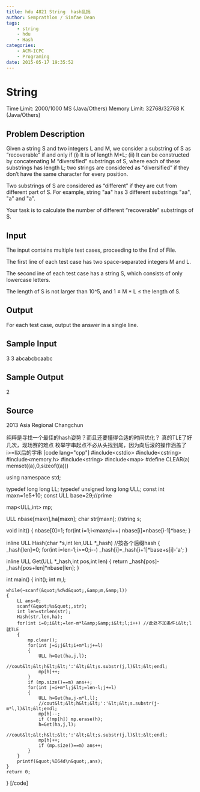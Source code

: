 ```yaml
---
title: hdu 4821 String  hash乱搞
author: Semprathlon / Simfae Dean
tags:
	- string
	- hdu
	- Hash
categories:
	- ACM-ICPC
	- Programing
date: 2015-05-17 19:35:52
---
```

String
====
Time Limit: 2000/1000 MS (Java/Others)    Memory Limit: 32768/32768 K (Java/Others)

Problem Description
----
Given a string S and two integers L and M, we consider a substring of S as “recoverable” if and only if
  (i) It is of length M*L;
  (ii) It can be constructed by concatenating M “diversified” substrings of S, where each of these substrings has length L; two strings are considered as “diversified” if they don’t have the same character for every position.

Two substrings of S are considered as “different” if they are cut from different part of S. For example, string "aa" has 3 different substrings "aa", "a" and "a".

Your task is to calculate the number of different “recoverable” substrings of S.

Input
----
The input contains multiple test cases, proceeding to the End of File.

The first line of each test case has two space-separated integers M and L.

The second ine of each test case has a string S, which consists of only lowercase letters.

The length of S is not larger than 10^5, and 1 ≤ M * L ≤ the length of S.

Output
----
For each test case, output the answer in a single line.

Sample Input
----
3 3
abcabcbcaabc

Sample Output
----
2

Source
----
2013 Asia Regional Changchun

纯粹是寻找一个最佳的hash姿势？而且还要懂得合适的时间优化？
真的TLE了好几次，现场赛的难点
枚举字串起点不必从头找到尾，因为向后滚的操作涵盖了i>=l以后的字串
[code lang="cpp"]
#include&lt;cstdio&gt;
#include&lt;cstring&gt;
#include&lt;memory.h&gt;
#include&lt;string&gt;
#include&lt;map&gt;
#define CLEAR(a) memset((a),0,sizeof((a)))

using namespace std;

typedef long long LL;
typedef unsigned long long ULL;
const int maxn=1e5+10;
const ULL base=29;//prime

map&lt;ULL,int&gt; mp;

ULL nbase[maxn],ha[maxn];
char str[maxn];
//string s;

void init()
{
    nbase[0]=1;
    for(int i=1;i&lt;maxn;i++) nbase[i]=nbase[i-1]*base;
}

inline ULL Hash(char *s,int len,ULL *_hash)  //按各个后缀hash
{
    _hash[len]=0;
    for(int i=len-1;i&gt;=0;i--)
        _hash[i]=_hash[i+1]*base+s[i]-'a';
}

inline ULL Get(ULL *_hash,int pos,int len)
{
    return _hash[pos]-_hash[pos+len]*nbase[len];
}

int main()
{
    init();
    int m,l;

    while(~scanf(&quot;%d%d&quot;,&amp;m,&amp;l))
    {
        LL ans=0;
        scanf(&quot;%s&quot;,str);
        int len=strlen(str);
        Hash(str,len,ha);
        for(int i=0;i&lt;=len-m*l&amp;&amp;i&lt;l;i++) //此处不加条件i&lt;l就TLE
        {
            mp.clear();
            for(int j=i;j&lt;i+m*l;j+=l)
            {
                ULL h=Get(ha,j,l);
                //cout&lt;&lt;h&lt;&lt;':'&lt;&lt;s.substr(j,l)&lt;&lt;endl;
                mp[h]++;
            }
            if (mp.size()==m) ans++;
            for(int j=i+m*l;j&lt;=len-l;j+=l)
            {
                ULL h=Get(ha,j-m*l,l);
                //cout&lt;&lt;h&lt;&lt;':'&lt;&lt;s.substr(j-m*l,l)&lt;&lt;endl;
                mp[h]--;
                if (!mp[h]) mp.erase(h);
                h=Get(ha,j,l);
                //cout&lt;&lt;h&lt;&lt;':'&lt;&lt;s.substr(j,l)&lt;&lt;endl;
                mp[h]++;
                if (mp.size()==m) ans++;
            }
        }
        printf(&quot;%I64d\n&quot;,ans);
    }
    return 0;
}
[/code]